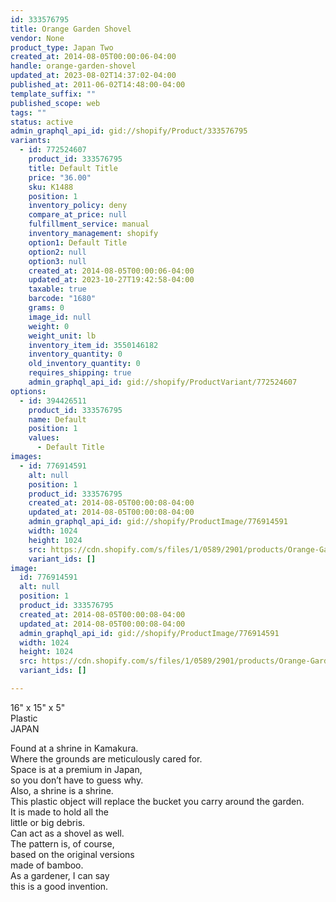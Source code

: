```yaml
---
id: 333576795
title: Orange Garden Shovel
vendor: None
product_type: Japan Two
created_at: 2014-08-05T00:00:06-04:00
handle: orange-garden-shovel
updated_at: 2023-08-02T14:37:02-04:00
published_at: 2011-06-02T14:48:00-04:00
template_suffix: ""
published_scope: web
tags: ""
status: active
admin_graphql_api_id: gid://shopify/Product/333576795
variants:
  - id: 772524607
    product_id: 333576795
    title: Default Title
    price: "36.00"
    sku: K1488
    position: 1
    inventory_policy: deny
    compare_at_price: null
    fulfillment_service: manual
    inventory_management: shopify
    option1: Default Title
    option2: null
    option3: null
    created_at: 2014-08-05T00:00:06-04:00
    updated_at: 2023-10-27T19:42:58-04:00
    taxable: true
    barcode: "1680"
    grams: 0
    image_id: null
    weight: 0
    weight_unit: lb
    inventory_item_id: 3550146182
    inventory_quantity: 0
    old_inventory_quantity: 0
    requires_shipping: true
    admin_graphql_api_id: gid://shopify/ProductVariant/772524607
options:
  - id: 394426511
    product_id: 333576795
    name: Default
    position: 1
    values:
      - Default Title
images:
  - id: 776914591
    alt: null
    position: 1
    product_id: 333576795
    created_at: 2014-08-05T00:00:08-04:00
    updated_at: 2014-08-05T00:00:08-04:00
    admin_graphql_api_id: gid://shopify/ProductImage/776914591
    width: 1024
    height: 1024
    src: https://cdn.shopify.com/s/files/1/0589/2901/products/Orange-Garden-Shovel.jpeg?v=1407211208
    variant_ids: []
image:
  id: 776914591
  alt: null
  position: 1
  product_id: 333576795
  created_at: 2014-08-05T00:00:08-04:00
  updated_at: 2014-08-05T00:00:08-04:00
  admin_graphql_api_id: gid://shopify/ProductImage/776914591
  width: 1024
  height: 1024
  src: https://cdn.shopify.com/s/files/1/0589/2901/products/Orange-Garden-Shovel.jpeg?v=1407211208
  variant_ids: []

---
```


16" x 15" x 5"  
Plastic  
JAPAN

<!-- td {border: 1px solid #ccc;}br {mso-data-placement:same-cell;} -->

Found at a shrine in Kamakura.  
Where the grounds are meticulously cared for.  
Space is at a premium in Japan,  
so you don’t have to guess why.  
Also, a shrine is a shrine.  
This plastic object will replace the bucket you carry around the garden.  
It is made to hold all the  
little or big debris.  
Can act as a shovel as well.  
The pattern is, of course,  
based on the original versions  
made of bamboo.  
As a gardener, I can say  
this is a good invention.